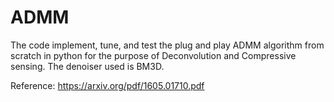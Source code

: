 # ADMM
The code implement, tune, and test the plug and play ADMM algorithm from scratch in python for the purpose of Deconvolution and Compressive sensing. The denoiser used is BM3D.

Reference: https://arxiv.org/pdf/1605.01710.pdf
